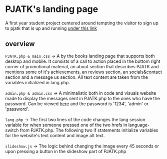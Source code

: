 # PJATK's landing page
A first year student project centered around tempting the visitor to sign up to pjatk that is up and running [under this link](http://szuflandia.pjwstk.edu.pl/~s30305/landing_page/PJATK.php)
## overview
``` PJATK.php & main.css ``` -> A by the books landing page that supports both desktop and mobile. It consists of a call to action placed in the bottom right corner of promotional material, an about section that describes PJATK and mentions some of it's achievements, an reviews section, an socials&contact section and a message us section. All text content are taken from the variables initialized in lang.php. <br><br>
``` admin.php & admin.css ``` -> A minimalistic both in code and visuals website made to display the messages sent in PJATK.php to the ones who have the password. Can be viewed [here](http://szuflandia.pjwstk.edu.pl/~s30305/landing_page/admin.php) and the password is '1234', 'admin' or 'password'. <br><br>
``` lang.php ``` -> The first two lines of the code changes the lang session variable for when someone pressed one of the two hrefs in language-switch from PJATK.php. The following two if statements initialize variables for the website's text content and image alt text. <br><br>
``` slideshow.js ``` -> The logic behind changing the image every 45 seconds or upon pressing a button in the slideshow part of PJATK.php 
